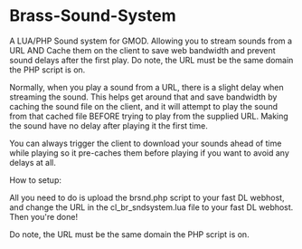 # Brass-Sound-System
A LUA/PHP Sound system for GMOD. Allowing you to stream sounds from a URL AND Cache them on the client to save web bandwidth and prevent sound delays after the first play. Do note, the URL must be the same domain the PHP script is on.

Normally, when you play a sound from a URL, there is a slight delay when streaming the sound. This helps get around that and save bandwidth by caching the sound file on the client, and it will attempt to play the sound from that cached file BEFORE trying to play from the supplied URL. Making the sound have no delay after playing it the first time.

You can always trigger the client to download your sounds ahead of time while playing so it pre-caches them before playing if you want to avoid any delays at all.

How to setup:

All you need to do is upload the brsnd.php script to your fast DL webhost, and change the URL in the cl_br_sndsystem.lua file to your fast DL webhost. Then you're done!

Do note, the URL must be the same domain the PHP script is on.

